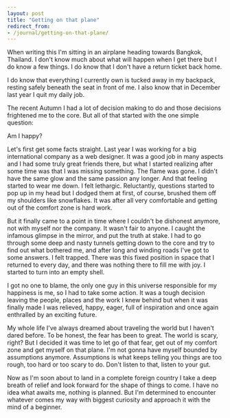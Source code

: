 ```yaml
---
layout: post
title: "Getting on that plane"
redirect_from:
- /journal/getting-on-that-plane/
---
```


When writing this I'm sitting in an airplane heading towards Bangkok, Thailand. I don't know much about what will happen when I get there but I do know a few things. I do know that I don't have a return ticket back home.

I do know that everything I currently own is tucked away in my backpack, resting safely beneath the seat in front of me. I also know that in December last year I quit my daily job.

The recent Autumn I had a lot of decision making to do and those decisions frightened me to the core. But all of that started with the one simple question:

Am I happy?

Let's first get some facts straight. Last year I was working for a big international company as a web designer. It was a good job in many aspects and I had some truly great friends there, but what I started realizing after some time was that I was missing something. The flame was gone. I didn't have the same glow and the same passion any longer. And that feeling started to wear me down. I felt lethargic. Reluctantly, questions started to pop up in my head but I dodged them at first, of course, brushed them off my shoulders like snowflakes. It was after all very comfortable and getting out of the comfort zone is hard work.

But it finally came to a point in time where I couldn't be dishonest anymore, not with myself nor the company. It wasn't fair to anyone. I caught the infamous glimpse in the mirror, and put the truth at stake. I had to go through some deep and nasty tunnels getting down to the core and try to find out what bothered me, and after long and winding roads I've got to some answers. I felt trapped. There was this fixed position in space that I returned to every day, and there was nothing there to fill me with joy. I started to turn into an empty shell.

I got no one to blame, the only one guy in this universe responsible for my happiness is me, so I had to take some action. It was a tough decision leaving the people, places and the work I knew behind but when it was finally made I was relieved, happy, eager, full of inspiration and once again enthralled by an exciting future.

My whole life I've always dreamed about traveling the world but I haven't dared before. To be honest, the fear has been to great. The world is scary, right? But I decided it was time to let go of that fear, get out of my comfort zone and get myself on that plane. I'm not gonna have myself bounded by assumptions anymore. Assumptions is what keeps telling you things are too rough, too hard or too scary to do. Don't listen to that, listen to your gut.

Now as I'm soon about to land in a complete foreign country I take a deep breath of relief and look forward for the shape of things to come. I have no idea what awaits me, nothing is planned. But I'm determined to encounter whatever comes my way with biggest curiosity and approach it with the mind of a beginner.
